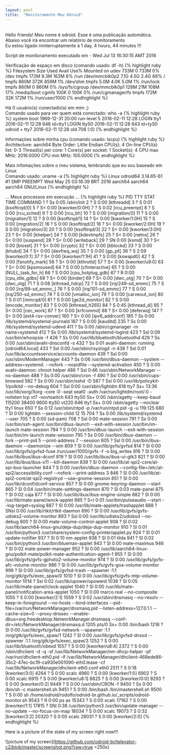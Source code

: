 ```yaml
---
layout: post
title:  "Monitoramento Meu Odroid"
---
```

<br />
Hello friends! Meu nome é odroid. Esse é uma publicação automática. <br />
Abaixo você irá encontrar um relatório de monitoramento <br />
Eu estou ligado ininterruptamente à 1 day, 4 hours, 44 minutes !!!

Script de monitoramento executado em - Wed Jul 13 16:30:15 AMT 2016 <br />

Verificação de espaço em disco (comando usado: df -h)
{% highlight ruby %}
Filesystem      Size  Used Avail Use% Mounted on
udev            733M     0  733M   0% /dev
tmpfs           172M  9.3M  163M   6% /run
/dev/mmcblk0p2  7.1G  4.5G  2.4G  66% /
tmpfs           860M  372K  859M   1% /dev/shm
tmpfs           5.0M  4.0K  5.0M   1% /run/lock
tmpfs           860M     0  860M   0% /sys/fs/cgroup
/dev/mmcblk0p1  128M   21M  108M  17% /media/boot
cgmfs           100K     0  100K   0% /run/cgmanager/fs
tmpfs           172M   32K  172M   1% /run/user/1000
{% endhighlight %}

Há 0 usuário(s) conectado(s) em mim ;) <br />
Comando usado para ver quem está conectado: who -a
{% highlight ruby %}
           system boot  1969-12-31 20:00
           run-level 5  2016-02-11 12:28
LOGIN      tty1         2016-02-11 12:28               646 id=tty1
LOGIN      ttyS0        2016-02-11 12:28               643 id=tyS0
odroid   + tty7         2016-02-11 12:28  old          708 (:0)
{% endhighlight %}

Informações sobre minha cpu (comando usado: lscpu)
{% highlight ruby %}
Architecture:          aarch64
Byte Order:            Little Endian
CPU(s):                4
On-line CPU(s) list:   0-3
Thread(s) per core:    1
Core(s) per socket:    1
Socket(s):             4
CPU max MHz:           2016.0000
CPU min MHz:           100.0000
{% endhighlight %}

Mais infomações sobre o meu sistema, lembrando que eu sou baseado em Linux <br />
Comando usado: uname -a
{% highlight ruby %}
Linux odroid64 3.14.65-61 #1 SMP PREEMPT Wed May 25 03:16:39 BRT 2016 aarch64 aarch64 aarch64 GNU/Linux
{% endhighlight %}

... Meus processos em execução ...
{% highlight ruby %}
  PID TTY      STAT   TIME COMMAND
    1 ?        Ss     0:05 /sbin/init
    2 ?        S      0:00 [kthreadd]
    3 ?        S      0:01 [ksoftirqd/0]
    5 ?        S<     0:00 [kworker/0:0H]
    7 ?        S      0:02 [rcu_preempt]
    8 ?        S      0:00 [rcu_sched]
    9 ?        S      0:00 [rcu_bh]
   10 ?        S      0:00 [migration/0]
   11 ?        S      0:00 [migration/1]
   12 ?        S      0:00 [ksoftirqd/1]
   14 ?        S<     0:00 [kworker/1:0H]
   15 ?        S      0:00 [migration/2]
   16 ?        S      0:00 [ksoftirqd/2]
   18 ?        S<     0:00 [kworker/2:0H]
   19 ?        S      0:00 [migration/3]
   20 ?        S      0:00 [ksoftirqd/3]
   22 ?        S<     0:00 [kworker/3:0H]
   23 ?        S<     0:00 [khelper]
   24 ?        S      0:00 [kdevtmpfs]
   25 ?        S<     0:00 [netns]
   26 ?        S<     0:00 [suspend]
   28 ?        S<     0:00 [writeback]
   29 ?        SN     0:00 [ksmd]
   30 ?        S<     0:00 [bioset]
   31 ?        S<     0:00 [crypto]
   32 ?        S<     0:00 [kblockd]
   33 ?        S      0:00 [khubd]
   34 ?        S<     0:00 [devfreq_wq]
   35 ?        S      0:00 [gp_pll]
   36 ?        S      2:59 [kworker/0:1]
   37 ?        S<     0:00 [kworker/1:1H]
   41 ?        S      0:00 [kswapd0]
   42 ?        S      0:00 [fsnotify_mark]
   56 ?        S<     0:00 [kthrotld]
   57 ?        S<     0:00 [kworker/u9:0]
   63 ?        S<     0:00 [kpsmoused]
   64 ?        S      0:00 [cfinteractive]
   65 ?        S      0:00 [NULL_task_for_h]
   66 ?        S      0:00 [cpu_hotplug_gdb]
   67 ?        R      0:00 [cpu_idle_gdbs]
   68 ?        S<     0:00 [binder]
   69 ?        S<     0:00 [dwc_otg]
   70 ?        S<     0:00 [dwc_otg]
   71 ?        S      0:08 [kthread_hdcp]
   72 ?        S      0:00 [irq/249-sd_emmc]
   75 ?        S      0:00 [irq/99-sd_emmc_]
   76 ?        S      0:00 [irq/101-sd_emmc]
   77 ?        S      0:00 [irq/250-sd_emmc]
   78 ?        S      0:00 [vmalloc_ion]
   79 ?        S      0:00 [carveout_ion]
   80 ?        S      0:01 [mmcqd/0]
   81 ?        S      0:00 [ge2d_monitor]
   82 ?        S      0:00 [encode_monitor]
   83 ?        S      0:00 [kthread_h265]
   84 ?        S      0:45 [kthread_di]
   85 ?        S<     0:00 [cec_work]
   87 ?        S<     0:00 [krfcommd]
   88 ?        S<     0:00 [deferwq]
  147 ?        S<     0:00 [ext4-rsv-conver]
  160 ?        S<     0:00 [ipv6_addrconf]
  185 ?        Ss     0:00 /lib/systemd/systemd-journald
  187 ?        S      0:00 [kauditd]
  235 ?        Ss     0:00 /lib/systemd/systemd-udevd
  411 ?        Ss     0:00 /sbin/cgmanager -m name=systemd
  412 ?        Ss     0:00 /lib/systemd/systemd-logind
  423 ?        Ssl    0:09 /usr/bin/whoopsie -f
  426 ?        Ss     0:00 /usr/lib/bluetooth/bluetoothd
  429 ?        Ss     0:00 /usr/sbin/avahi-dnsconfd -s
  432 ?        Ss     0:01 avahi-daemon: running [odroid64.local]
  433 ?        Ssl    0:00 /usr/sbin/rsyslogd -n
  438 ?        Ssl    0:01 /usr/lib/accountsservice/accounts-daemon
  439 ?        Ssl    0:00 /usr/sbin/ModemManager
  443 ?        Ss     0:06 /usr/bin/dbus-daemon --system --address=systemd: --nofork --nopidfile --systemd-activation
  450 ?        S      0:00 avahi-daemon: chroot helper
  486 ?        Ssl    0:46 /usr/sbin/NetworkManager --no-daemon
  488 ?        Ss     0:00 /usr/sbin/cron -f
  490 ?        Ssl    0:00 /usr/sbin/cups-browsed
  582 ?        Ss     0:00 /usr/sbin/sshd -D
  587 ?        Ssl    0:00 /usr/lib/policykit-1/polkitd --no-debug
  604 ?        Ssl    0:00 /usr/sbin/lightdm
  618 tty7     Ss+   13:36 /usr/lib/xorg/Xorg -core :0 -seat seat0 -auth /var/run/lightdm/root/:0 -nolisten tcp vt7 -novtswitch
  643 ttyS0    Ss+    0:00 /sbin/agetty --keep-baud 115200 38400 9600 ttyS0 vt220
  646 tty1     Ss+    0:00 /sbin/agetty --noclear tty1 linux
  650 ?        Ss     0:12 /usr/sbin/ntpd -p /var/run/ntpd.pid -g -u 119:125
  680 ?        Sl     0:00 lightdm --session-child 12 15
  704 ?        Ss     0:00 /lib/systemd/systemd --user
  705 ?        S      0:00 (sd-pam)
  708 ?        Ssl    0:00 mate-session
  791 ?        Ss     0:00 /usr/bin/ssh-agent /usr/bin/dbus-launch --exit-with-session /usr/bin/im-launch mate-session
  794 ?        S      0:00 /usr/bin/dbus-launch --exit-with-session /usr/bin/im-launch mate-session
  795 ?        Ss     0:00 /usr/bin/dbus-daemon --fork --print-pid 5 --print-address 7 --session
  805 ?        Ssl    0:00 /usr/bin/ibus-daemon --daemonize --xim
  809 ?        Sl     0:00 /usr/lib/gvfs/gvfsd
  814 ?        Sl     0:00 /usr/lib/gvfs/gvfsd-fuse /run/user/1000/gvfs -f -o big_writes
  816 ?        Sl     0:00 /usr/lib/ibus/ibus-dconf
  819 ?        Sl     0:00 /usr/lib/ibus/ibus-ui-gtk3
  821 ?        Sl     0:00 /usr/lib/ibus/ibus-x11 --kill-daemon
  839 ?        Sl     0:00 /usr/lib/at-spi2-core/at-spi-bus-launcher
  844 ?        S      0:00 /usr/bin/dbus-daemon --config-file=/etc/at-spi2/accessibility.conf --nofork --print-address 3
  846 ?        Sl     0:00 /usr/lib/at-spi2-core/at-spi2-registryd --use-gnome-session
  851 ?        Sl     0:00 /usr/lib/dconf/dconf-service
  857 ?        Sl     0:00 gnome-keyring-daemon --start
  865 ?        Sl     0:04 /usr/bin/mate-settings-daemon
  870 ?        Sl     0:03 mate-panel
  875 ?        Sl     0:02 caja
  877 ?        Sl     0:00 /usr/lib/ibus/ibus-engine-simple
  882 ?        Sl     0:00 /usr/lib/mate-panel/wnck-applet
  885 ?        S<l    0:01 /usr/bin/pulseaudio --start --log-target=syslog
  887 ?        Sl     0:00 /usr/lib/mate-applets/trashapplet
  888 ?        SNsl   0:00 /usr/lib/rtkit/rtkit-daemon
  890 ?        Sl     0:00 /usr/lib/gvfs/gvfs-udisks2-volume-monitor
  893 ?        Ssl    0:00 /usr/lib/udisks2/udisksd --no-debug
  900 ?        Sl     0:00 mate-volume-control-applet
  908 ?        Sl     0:02 /usr/lib/aarch64-linux-gnu/deja-dup/deja-dup-monitor
  910 ?        Sl     0:01 /usr/bin/python3 /usr/share/system-config-printer/applet.py
  924 ?        Sl     0:01 update-notifier
  937 ?        Sl     0:10 nm-applet
  938 ?        Sl     0:01 tilda
  941 ?        Sl     0:02 /usr/bin/python3 /usr/bin/blueman-applet
  943 ?        Sl     0:00 mate-maximus
  946 ?        Sl     0:02 mate-power-manager
  952 ?        Sl     0:00 /usr/lib/aarch64-linux-gnu/polkit-mate/polkit-mate-authentication-agent-1
  955 ?        Sl     0:00 /usr/lib/gvfs/gvfs-gphoto2-volume-monitor
  974 ?        Sl     0:00 /usr/lib/gvfs/gvfs-afc-volume-monitor
  986 ?        Sl     0:00 /usr/lib/gvfs/gvfs-goa-volume-monitor
  999 ?        Sl     0:00 /usr/lib/gvfs/gvfsd-trash --spawner :1.1 /org/gtk/gvfs/exec_spaw/0
 1010 ?        Sl     0:00 /usr/lib/gvfs/gvfs-mtp-volume-monitor
 1014 ?        Ssl    0:02 /usr/lib/upower/upowerd
 1038 ?        Sl     0:05 /usr/lib/mate-panel/clock-applet
 1040 ?        Sl     0:00 /usr/lib/mate-panel/notification-area-applet
 1050 ?        Sl     0:00 marco.real --no-composite
 1055 ?        S      0:00 [kworker/2:1]
 1059 ?        S      0:02 /usr/sbin/dnsmasq --no-resolv --keep-in-foreground --no-hosts --bind-interfaces --pid-file=/var/run/NetworkManager/dnsmasq.pid --listen-address=127.0.1.1 --cache-size=0 --proxy-dnssec --enable-dbus=org.freedesktop.NetworkManager.dnsmasq --conf-dir=/etc/NetworkManager/dnsmasq.d
 1205 pts/0    Ss+    0:00 /bin/bash
 1216 ?        Sl     0:00 /usr/lib/gvfs/gvfsd-network --spawner :1.1 /org/gtk/gvfs/exec_spaw/1
 1242 ?        Sl     0:00 /usr/lib/gvfs/gvfsd-dnssd --spawner :1.1 /org/gtk/gvfs/exec_spaw/3
 1252 ?        S      0:00 /usr/lib/bluetooth/obexd
 1557 ?        S      0:00 [kworker/u8:4]
 2372 ?        S      0:00 /sbin/dhclient -d -q -sf /usr/lib/NetworkManager/nm-dhcp-helper -pf /var/run/dhclient-eth0.pid -lf /var/lib/NetworkManager/dhclient-468ede86-35c2-47ec-bc19-ca930e001090-eth0.lease -cf /var/lib/NetworkManager/dhclient-eth0.conf eth0
 2511 ?        S      0:18 [kworker/3:0]
 4264 ?        S      0:00 xcalc
 4960 ?        S      0:00 [kworker/1:0]
 6902 ?        S      0:00 xcalc
 6915 ?        S      0:00 [kworker/u8:1]
 8825 ?        S      0:00 [kworker/0:0]
 9293 ?        S      0:00 [kworker/0:2]
 9449 ?        S      0:00 /usr/sbin/CRON -f
 9450 ?        Ss     0:00 /bin/sh -c mastershell.sh
 9451 ?        S      0:00 /bin/bash /bin/mastershell.sh
 9500 ?        S      0:00 sh /home/odroid/rodolfo/odroid-br.github.io/_scripts/odroid-monitor.sh
 9543 ?        R      0:00 ps ax
15343 ?        S      0:00 xcalc
17162 ?        S      0:00 [kworker/1:1]
17815 ?        SNl    0:36 /usr/bin/python3 /usr/bin/update-manager --no-update --no-focus-on-map
18034 ?        S      0:00 xcalc
19073 ?        S      0:32 [kworker/3:2]
20320 ?        S      0:00 xcalc
28031 ?        S      0:00 [kworker/2:0]
{% endhighlight %}

Here is a picture of the state of my screen right now!!!

![picture of my screen](https://github.com/odroid-br/televator-c2/blob/master/screenshot.png?raw=true =250x)
